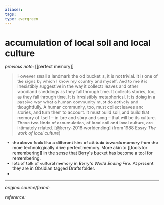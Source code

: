 ```yaml
---
aliases: 
tags: 
type: evergreen
---
```


# accumulation of local soil and local culture

_previous note:_ [[perfect memory]]

> However small a landmark the old bucket is, it is not trivial. It is one of the signs by which I know my country and myself. And to me it is irresistibly suggestive in the way it collects leaves and other woodland sheddings as they fall through time. It collects stories, too, as they fall through time. It is irresistibly metaphorical. It is doing in a passive way what a human community must do actively and thoughtfully. A human community, too, must collect leaves and stories, and turn them to account. It must build soil, and build that memory of itself – in lore and story and song – that will be its culture. These two kinds of accumulation, of local soil and local culture, are intimately related. [@berry-2018-worldending] (from 1988 Essay _The work of local culture_)

- the above feels like a different kind of attitude towards memory from the more technologically drive perfect memory. More akin to [[tools for remembering]] in the sense that Berry's bucket has become a tool for remembering. 
- lots of talk of cultural memory in Berry's _World Ending Fire_. At present they are in Obsidian tagged Drafts folder.
- 

---

_original source/found:_ 

_reference:_ 



